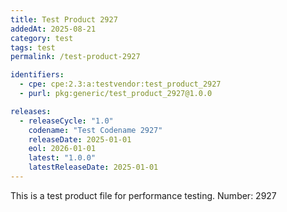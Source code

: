 ```yaml
---
title: Test Product 2927
addedAt: 2025-08-21
category: test
tags: test
permalink: /test-product-2927

identifiers:
  - cpe: cpe:2.3:a:testvendor:test_product_2927
  - purl: pkg:generic/test_product_2927@1.0.0

releases:
  - releaseCycle: "1.0"
    codename: "Test Codename 2927"
    releaseDate: 2025-01-01
    eol: 2026-01-01
    latest: "1.0.0"
    latestReleaseDate: 2025-01-01
---
```


This is a test product file for performance testing. Number: 2927
